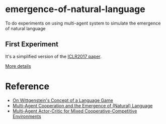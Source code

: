 # emergence-of-natural-language
To do experiments on using multi-agent system to simulate the emergence of natural language

## First Experiment
It's a simplified version of the [ICLR2017 paper](https://arxiv.org/pdf/1612.07182.pdf).

[More details](number-game/README.md)

# Reference

- [On Wittgenstein's Concept of a Language Game](http://postmoderntherapies.com/word.html)
- [Multi-Agent Cooperation and the Emergence of (Natural) Language](https://arxiv.org/pdf/1612.07182.pdf)
- [Multi-Agent Actor-Critic for Mixed Cooperative-Competitive Environments](https://arxiv.org/pdf/1706.02275.pdf)